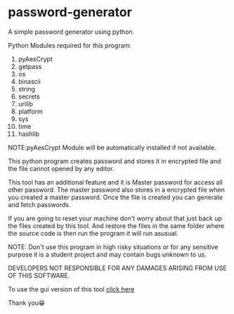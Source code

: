 # password-generator
A simple password generator using python.

Python Modules required for this program:
  1. pyAesCrypt 
  2. getpass
  3. os
  4. binascii   
  5. string
  6. secrets
  7. urllib
  8. platform
  9. sys
 10. time
 11. hashlib

NOTE:pyAesCrypt Module will be automatically installed if not available.

This python program creates password and stores it in encrypted file and the file cannot opened by any editor. 

This tool has an additional feature and it is Master password for access all other password. The master password also stores in a encrypted file when you created a master password. Once the file is created you can generate and fetch passwords.

If you are going to reset your machine don't worry about that just back up the files created by this tool. And restore the files in the same folder where the source code is then run the program it will run asusual. 

NOTE: Don't use this program in high risky situations or for any sensitive purpose it is a student project and may contain bugs unknown to us. 

DEVELOPERS NOT RESPONSIBLE FOR ANY DAMAGES ARISING FROM USE OF THIS SOFTWARE.

To use the gui version of this tool [click here](https://github.com/gowtham758550/password-generator-and-manager)

Thank you😁
